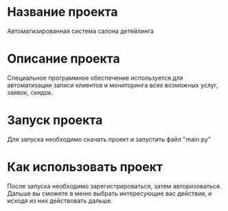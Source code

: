
# Название проекта
Автоматизированная система салона детейлинга
# Описание проекта
Специальное программное обеспечение используется для автоматизации записи клиентов и мониторинга всех возможных услуг, заявок, скидок. 
# Запуск проекта
Для запуска необходимо скачать проект и запустить файл "main.py"
# Как использовать проект
После запуска необходимо зарегистрироваться, затем авторизоваться. Дальше вы сможете в меню выбрать интересующие вас действия, и исходя из них действовать дальше.
